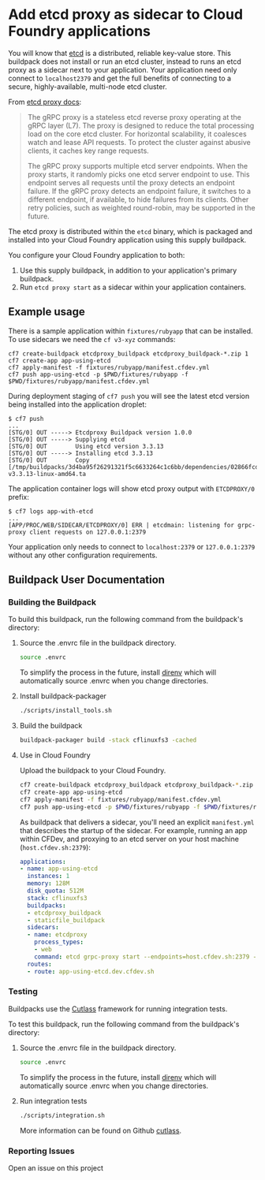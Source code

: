 # Add etcd proxy as sidecar to Cloud Foundry applications

You will know that [etcd](https://coreos.com/etcd/) is a distributed, reliable key-value store. This buildpack does not install or run an etcd cluster, instead to runs an etcd proxy as a sidecar next to your application. Your application need only connect to `localhost2379` and get the full benefits of connecting to a secure, highly-available, multi-node etcd cluster.

From [etcd proxy docs](https://coreos.com/etcd/docs/latest/op-guide/grpc_proxy.html):

> The gRPC proxy is a stateless etcd reverse proxy operating at the gRPC layer (L7). The proxy is designed to reduce the total processing load on the core etcd cluster. For horizontal scalability, it coalesces watch and lease API requests. To protect the cluster against abusive clients, it caches key range requests.
>
> The gRPC proxy supports multiple etcd server endpoints. When the proxy starts, it randomly picks one etcd server endpoint to use. This endpoint serves all requests until the proxy detects an endpoint failure. If the gRPC proxy detects an endpoint failure, it switches to a different endpoint, if available, to hide failures from its clients. Other retry policies, such as weighted round-robin, may be supported in the future.

The etcd proxy is distributed within the `etcd` binary, which is packaged and installed into your Cloud Foundry application using this supply buildpack.

You configure your Cloud Foundry application to both:

1. Use this supply buildpack, in addition to your application's primary buildpack.
1. Run `etcd proxy start` as a sidecar within your application containers.

## Example usage

There is a sample application within `fixtures/rubyapp` that can be installed. To use sidecars we need the `cf v3-xyz` commands:

```plain
cf7 create-buildpack etcdproxy_buildpack etcdproxy_buildpack-*.zip 1
cf7 create-app app-using-etcd
cf7 apply-manifest -f fixtures/rubyapp/manifest.cfdev.yml
cf7 push app-using-etcd -p $PWD/fixtures/rubyapp -f $PWD/fixtures/rubyapp/manifest.cfdev.yml
```

During deployment staging of `cf7 push` you will see the latest etcd version being installed into the application droplet:

```plain
$ cf7 push
...
[STG/0] OUT -----> Etcdproxy Buildpack version 1.0.0
[STG/0] OUT -----> Supplying etcd
[STG/0] OUT        Using etcd version 3.3.13
[STG/0] OUT -----> Installing etcd 3.3.13
[STG/0] OUT        Copy [/tmp/buildpacks/3d4ba95f26291321f5c6633264c1c6bb/dependencies/02866fcde1388c50c101a96ed2d1cfdb/etcd-v3.3.13-linux-amd64.ta
```

The application container logs will show etcd proxy output with `ETCDPROXY/0` prefix:

```plain
$ cf7 logs app-with-etcd
...
[APP/PROC/WEB/SIDECAR/ETCDPROXY/0] ERR | etcdmain: listening for grpc-proxy client requests on 127.0.0.1:2379
```

Your application only needs to connect to `localhost:2379` or `127.0.0.1:2379` without any other configuration requirements.

## Buildpack User Documentation

### Building the Buildpack

To build this buildpack, run the following command from the buildpack's directory:

1. Source the .envrc file in the buildpack directory.

    ```bash
    source .envrc
    ```

    To simplify the process in the future, install [direnv](https://direnv.net/) which will automatically source .envrc when you change directories.

1. Install buildpack-packager

    ```bash
    ./scripts/install_tools.sh
    ```

1. Build the buildpack

    ```bash
    buildpack-packager build -stack cflinuxfs3 -cached
    ```

1. Use in Cloud Foundry

    Upload the buildpack to your Cloud Foundry.

    ```bash
    cf7 create-buildpack etcdproxy_buildpack etcdproxy_buildpack-*.zip 1
    cf7 create-app app-using-etcd
    cf7 apply-manifest -f fixtures/rubyapp/manifest.cfdev.yml
    cf7 push app-using-etcd -p $PWD/fixtures/rubyapp -f $PWD/fixtures/rubyapp/manifest.cfdev.yml
    ```

    As buildpack that delivers a sidecar, you'll need an explicit `manifest.yml` that describes the startup of the sidecar. For example, running an app within CFDev, and proxying to an etcd server on your host machine (`host.cfdev.sh:2379`):

    ```yaml
    applications:
    - name: app-using-etcd
      instances: 1
      memory: 128M
      disk_quota: 512M
      stack: cflinuxfs3
      buildpacks:
      - etcdproxy_buildpack
      - staticfile_buildpack
      sidecars:
      - name: etcdproxy
        process_types:
        - web
        command: etcd grpc-proxy start --endpoints=host.cfdev.sh:2379 --listen-addr=127.0.0.1:2379
      routes:
      - route: app-using-etcd.dev.cfdev.sh
    ```

### Testing

Buildpacks use the [Cutlass](https://github.com/cloudfoundry/libbuildpack/cutlass) framework for running integration tests.

To test this buildpack, run the following command from the buildpack's directory:

1. Source the .envrc file in the buildpack directory.

    ```bash
    source .envrc
    ```

    To simplify the process in the future, install [direnv](https://direnv.net/) which will automatically source .envrc when you change directories.

1. Run integration tests

    ```bash
    ./scripts/integration.sh
    ```

    More information can be found on Github [cutlass](https://github.com/cloudfoundry/libbuildpack/cutlass).

### Reporting Issues

Open an issue on this project
